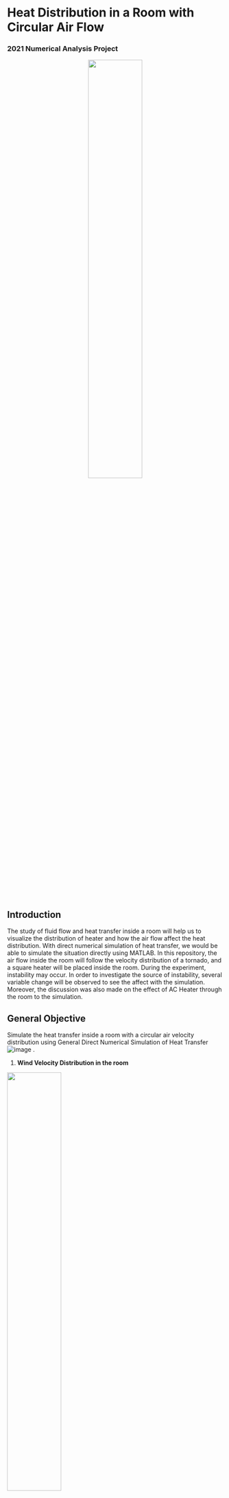 # Heat Distribution in a Room with Circular Air Flow
### 2021 Numerical Analysis Project

<p align="center">
  <img src="https://user-images.githubusercontent.com/59830001/195273812-a1fd62b6-3461-464c-8b56-098a0ac1275e.gif" width="50%" height="50%"/>
</p> 

Introduction
---
The study of fluid flow and heat transfer inside a room will help us to visualize the distribution of heater and how the air flow affect the heat distribution. With direct numerical simulation of heat transfer, we would be able to simulate the situation directly using MATLAB. In this repository, the air flow inside the room will follow the velocity distribution of a tornado, and a square heater will be placed inside the room. 
During the experiment, instability may occur. In order to investigate the source of instability, several variable change will be observed to see the affect with the simulation. Moreover, the discussion was also made on the effect of AC Heater through the room to the simulation.

General Objective
---
Simulate the heat transfer inside a room with a circular air velocity distribution using General Direct Numerical Simulation of Heat Transfer
![image](https://user-images.githubusercontent.com/59830001/195275844-1a9ad434-a249-418f-8109-64a165af0864.png)
.
1. **Wind Velocity Distribution in the room**

<img src="https://user-images.githubusercontent.com/59830001/195274331-82b83616-5dd1-4ecf-9448-513a31ca87e4.png" width="50%" height="50%"/>

2. **A/C Distribution**

<img src="https://user-images.githubusercontent.com/59830001/195274420-55f7e733-a27d-4805-8869-d1c16d410482.png" width="30%" height="30%"/> <img src="https://user-images.githubusercontent.com/59830001/195274432-9eee93e1-d24f-4d16-8139-26140ec83b80.png" width="30%" height="30%"/>

3. **Room Grid**

<img src="https://user-images.githubusercontent.com/59830001/195275962-9c6195d3-c986-436d-b5db-8b2c21b54523.png" width="30%" height="30%"/> <img src="https://user-images.githubusercontent.com/59830001/195276014-551f965b-408f-4c53-9443-55cba77139ff.png" width="30%" height="30%"/> 


Result
---
1. **Result on Different Location**

 <img src="https://user-images.githubusercontent.com/59830001/195276270-2ca93af7-2943-448b-94ac-09ebd752e2c2.png" width="45%" height="45%"/>  <img src="https://user-images.githubusercontent.com/59830001/195276307-ced0111e-a8f9-4ec5-beda-879c00fa58e3.png" width="50%" height="50%"/> 


3. **Result on Different A/C Heat Flow**

 <img src="https://user-images.githubusercontent.com/59830001/195276331-bf5e2ff3-d605-406a-b012-c696713e6c88.png" width="45%" height="45%"/>  <img src="https://user-images.githubusercontent.com/59830001/195276335-371c4d4c-67ba-4ca1-8841-8a03ea4545ec.png" width="50%" height="50%"/> 


